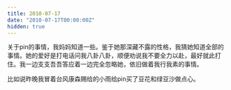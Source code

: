 ```yaml
---
title: 2010-07-17
date: "2010-07-17T00:00:00Z"
hidden: true
---
```

关于pin的事情，我妈妈知道一些。鉴于她那深藏不露的性格，我猜她知道全部的事情。她的爱好是打电话问我八卦八卦，顺便劝说我不要全力以赴，最好就此打住。我一边支支吾吾答应着一边完全忽略她，依旧做着我行我素的事情。

比如说昨晚我冒着台风康森赐给的小雨给pin买了豆花和绿豆沙做点心。